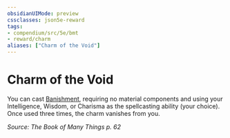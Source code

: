 ```yaml
---
obsidianUIMode: preview
cssclasses: json5e-reward
tags:
- compendium/src/5e/bmt
- reward/charm
aliases: ["Charm of the Void"]
---
```

# Charm of the Void

You can cast [Banishment](z_compendium/spells/banishment.md), requiring no material components and using your Intelligence, Wisdom, or Charisma as the spellcasting ability (your choice). Once used three times, the charm vanishes from you.

*Source: The Book of Many Things p. 62*